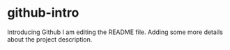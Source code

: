 
# github-intro
Introducing Github
I am editing the README file. Adding some more details about the project description.
